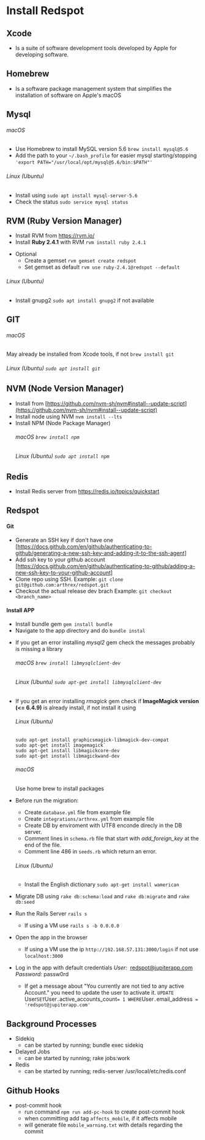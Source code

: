 # Install Redspot
## Xcode
  * Is a suite of software development tools developed by Apple for developing software.
## Homebrew
  * Is a software package management system that simplifies the installation of software on Apple's macOS
## Mysql
###### macOS
  * Use Homebrew to install MySQL version 5.6 `brew install mysql@5.6`
  * Add the path to your `~/.bash_profile` for easier mysql starting/stopping `'export PATH="/usr/local/opt/mysql@5.6/bin:$PATH"'`
###### Linux (Ubuntu)
 * Install using `sudo apt install mysql-server-5.6`
 * Check the status `sudo service mysql status`
## RVM (Ruby Version Manager)
 * Install RVM from https://rvm.io/ 
 * Install **Ruby 2.4.1** with RVM `rvm install ruby 2.4.1`
 - Optional
    - Create a gemset `rvm gemset create redspot`
    - Set gemset as default `rvm use ruby-2.4.1@redspot --default`
###### Linux (Ubuntu)
  * Install gnupg2 `sudo apt install gnupg2` if not available
## GIT
 ###### macOS 
 May already be installed from Xcode tools, if not `brew install git`
 ###### Linux (Ubuntu) `sudo apt install git`
## NVM (Node Version Manager)
* Install from [https://github.com/nvm-sh/nvm#install--update-script](https://github.com/nvm-sh/nvm#install--update-script)
* Install node using NVM `nvm install --lts`
* Install NPM (Node Package Manager) 
   ###### macOS `brew install npm`
   ###### Linux (Ubuntu) `sudo apt install npm`
## Redis
* Install Redis server from https://redis.io/topics/quickstart
## Redspot
#### Git
* Generate an SSH key if don't have one [https://docs.github.com/en/github/authenticating-to-github/generating-a-new-ssh-key-and-adding-it-to-the-ssh-agent]
* Add ssh key to your github account [https://docs.github.com/en/github/authenticating-to-github/adding-a-new-ssh-key-to-your-github-account]
* Clone repo using SSH. Example: `git clone git@github.com:arthrex/redspot.git`
* Checkout the actual release dev brach Example: `git checkout <branch_name>`
#### Install APP
* Install bundle gem `gem install bundle`
* Navigate to the app directory and do `bundle instal`
- If you get an error installing *mysql2* gem check the messages probably is missing a library
   ###### macOS `brew install libmysqlclient-dev`
   ###### Linux (Ubuntu) `sudo apt-get install libmysqlclient-dev`
- If you get an error installing *rmagick* gem check if **ImageMagick version (<= 6.4.9)** is already install, if not install it using  
   ###### Linux (Ubuntu)
   ```
   sudo apt-get install graphicsmagick-libmagick-dev-compat
   sudo apt-get install imagemagick`
   sudo apt-get install libmagickcore-dev
   sudo apt-get install libmagickwand-dev
   ```
   ###### macOS
   Use home brew to install packages

* Before run the migration:
    - Create `database.yml` file from example file
    - Create `integrations/arthrex.yml` from example file
    - Create DB by enviroment with UTF8 enconde direcly in the DB server.
    - Comment lines in `schema.rb` file that start with *add_foreign_key* at the end of the file.
    - Comment line 486 in `seeds.rb` which return an error.
  ###### Linux (Ubuntu)
    - Install the English dictionary `sudo apt-get install wamerican`

* Migrate DB using `rake db:schema:load` and `rake db:migrate` and `rake db:seed`
* Run the Rails Server `rails s`
  - If using a VM  use `rails s -b 0.0.0.0`
* Open the app in the browser
  - If using a VM use the ip `http://192.168.57.131:3000/login` if not use `localhost:3000`
* Log in the app with default credentials 
  *User:*  redspot@jupiterapp.com
  *Password:* passw0rd
	 - If get a message about "You currently are not tied to any active Account." you need to update the user to activate it.
		`UPDATE `User` SET `User`.`active_accounts_count` = 1 WHERE `User`.`email_address` = 'redspot@jupiterapp.com'`

## Background Processes
* Sidekiq
  - can be started by running; bundle exec sidekiq
* Delayed Jobs
  - can be started by running; rake jobs:work
* Redis
  - can be started by running; redis-server /usr/local/etc/redis.conf

## Github Hooks 
* post-commit hook
  - run command `npm run add-pc-hook` to create post-commit hook
  - when committing add tag `affects_mobile`, if it affects mobile
  - will generate file `mobile_warning.txt` with details regarding the commit
